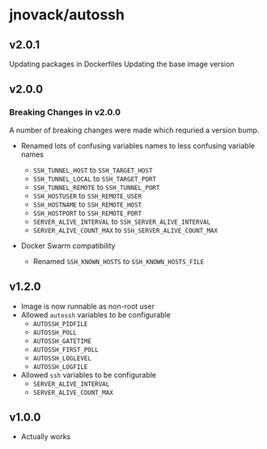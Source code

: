 # jnovack/autossh

## v2.0.1

Updating packages in Dockerfiles
Updating the base image version

## v2.0.0

### Breaking Changes in v2.0.0

A number of breaking changes were made which requried a version bump.

- Renamed lots of confusing variables names to less confusing variable names
  - `SSH_TUNNEL_HOST` to `SSH_TARGET_HOST`
  - `SSH_TUNNEL_LOCAL` to `SSH_TARGET_PORT`
  - `SSH_TUNNEL_REMOTE` to `SSH_TUNNEL_PORT`
  - `SSH_HOSTUSER` to `SSH_REMOTE_USER`
  - `SSH_HOSTNAME` to `SSH_REMOTE_HOST`
  - `SSH_HOSTPORT` to `SSH_REMOTE_PORT`
  - `SERVER_ALIVE_INTERVAL` to `SSH_SERVER_ALIVE_INTERVAL`
  - `SERVER_ALIVE_COUNT_MAX` to `SSH_SERVER_ALIVE_COUNT_MAX`

- Docker Swarm compatibility
  - Renamed `SSH_KNOWN_HOSTS` to `SSH_KNOWN_HOSTS_FILE`

## v1.2.0

- Image is now runnable as non-root user
- Allowed `autossh` variables to be configurable
  - `AUTOSSH_PIDFILE`
  - `AUTOSSH_POLL`
  - `AUTOSSH_GATETIME`
  - `AUTOSSH_FIRST_POLL`
  - `AUTOSSH_LOGLEVEL`
  - `AUTOSSH_LOGFILE`
- Allowed `ssh` variables to be configurable
  - `SERVER_ALIVE_INTERVAL`
  - `SERVER_ALIVE_COUNT_MAX`

## v1.0.0

- Actually works
